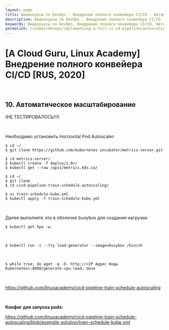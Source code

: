 ```yaml
---
layout: page
title: Видеокурсы по DevOps - Внедрение полного конвейера CI/CD - Автоматическое масштабирование
description: Видеокурсы по DevOps - Внедрение полного конвейера CI/CD - Автоматическое масштабирование
keywords: Видеокурсы по DevOps, Внедрение полного конвейера CI/CD, Автоматическое масштабирование
permalink: /videos/devops/implementing-a-full-ci-cd-pipeline/autoscaling/
---
```


# [A Cloud Guru, Linux Academy] Внедрение полного конвейера CI/CD [RUS, 2020]

<br/>

## 10. Автоматическое масштабирование

(НЕ ТЕСТИРОВАЛОСЬ!!!)

<br/>

Необходимо установить Horizontal Pod Autoscaler:

```
$ cd ~/
$ git clone https://github.com/kubernetes-incubator/metrics-server.git

$ cd metrics-server/
$ kubectl create -f deploy/1.8+/
$ kubectl get --raw /apis/metrics.k8s.io/

$ cd ~/
$ git clone
$ cd cicd-pipeline-train-schedule-autoscaling/

$ vi train-schedule-kube.yml
$ kubectl apply -f train-schedule-kube.yml
```

<br/>

Далее выполните это в оболочке busybox для создания нагрузки:

    $ kubectl get hpa -w

<br/>

    $ kubectl run -i --tty load-generator --image=busybox /bin/sh

<br/>

    $ while true; do wget -q -O- http://<IP Адрес Ноды Kubernetes>:8080/generate-cpu-load; done

<br/>

https://github.com/linuxacademy/cicd-pipeline-train-schedule-autoscaling

<br/>

**Конфиг для запуска pods:**

https://github.com/linuxacademy/cicd-pipeline-train-schedule-autoscaling/blob/example-solution/train-schedule-kube.yml
